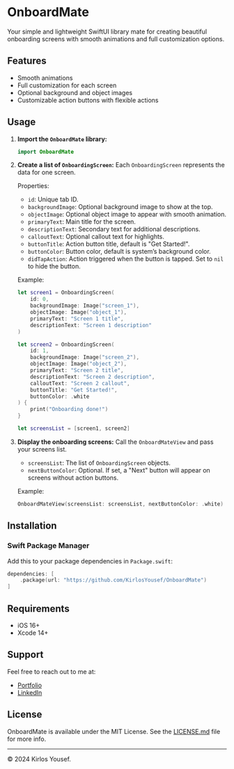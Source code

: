 # OnboardMate

Your simple and lightweight SwiftUI library mate for creating beautiful onboarding screens with smooth animations and full customization options.

## Features
- Smooth animations
- Full customization for each screen
- Optional background and object images
- Customizable action buttons with flexible actions

## Usage

1. **Import the `OnboardMate` library:**
   ```swift
   import OnboardMate
   ```

2. **Create a list of `OnboardingScreen`:**
   Each `OnboardingScreen` represents the data for one screen.

   Properties:
   - `id`: Unique tab ID.
   - `backgroundImage`: Optional background image to show at the top.
   - `objectImage`: Optional object image to appear with smooth animation.
   - `primaryText`: Main title for the screen.
   - `descriptionText`: Secondary text for additional descriptions.
   - `calloutText`: Optional callout text for highlights.
   - `buttonTitle`: Action button title, default is "Get Started!".
   - `buttonColor`: Button color, default is system’s background color.
   - `didTapAction`: Action triggered when the button is tapped. Set to `nil` to hide the button.

   Example:
   ```swift
   let screen1 = OnboardingScreen(
       id: 0,
       backgroundImage: Image("screen_1"),
       objectImage: Image("object_1"),
       primaryText: "Screen 1 title",
       descriptionText: "Screen 1 description"
   )

   let screen2 = OnboardingScreen(
       id: 1,
       backgroundImage: Image("screen_2"),
       objectImage: Image("object_2"),
       primaryText: "Screen 2 title",
       descriptionText: "Screen 2 description",
       calloutText: "Screen 2 callout",
       buttonTitle: "Get Started!",
       buttonColor: .white
   ) {
       print("Onboarding done!")
   }

   let screensList = [screen1, screen2]
   ```

3. **Display the onboarding screens:**
   Call the `OnboardMateView` and pass your screens list.
   
   - `screensList`: The list of `OnboardingScreen` objects.
   - `nextButtonColor`: Optional. If set, a "Next" button will appear on screens without action buttons.

   Example:
   ```swift
   OnboardMateView(screensList: screensList, nextButtonColor: .white)
   ```

## Installation

### Swift Package Manager

Add this to your package dependencies in `Package.swift`:
```swift
dependencies: [
    .package(url: "https://github.com/KirlosYousef/OnboardMate")
]
```

## Requirements
- iOS 16+
- Xcode 14+

## Support

Feel free to reach out to me at:
- [Portfolio](https://kirlosyousef.com)
- [LinkedIn](https://www.linkedin.com/in/kirlosyousef)

## License

OnboardMate is available under the MIT License. See the [LICENSE.md](LICENSE.md) file for more info.

---

© 2024 Kirlos Yousef.
